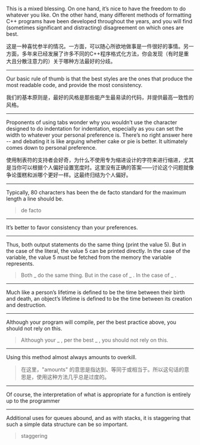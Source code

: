 This is a mixed blessing. On one hand, it’s nice to have the freedom to do whatever you like. On the other hand, many different methods of formatting C++ programs have been developed throughout the years, and you will find (sometimes significant and distracting) disagreement on which ones are best.

这是一种喜忧参半的情况。一方面，可以随心所欲地做事是一件很好的事情。另一方面，多年来已经发展了许多不同的C++程序格式化方法，你会发现（有时是重大且分散注意力的）关于哪种方法最好的分歧。

---

Our basic rule of thumb is that the best styles are the ones that produce the most readable code, and provide the most consistency.

我们的基本原则是，最好的风格是那些能产生最易读的代码，并提供最高一致性的风格。

---

Proponents of using tabs wonder why you wouldn’t use the character designed to do indentation for indentation, especially as you can set the width to whatever your personal preference is. There’s no right answer here -- and debating it is like arguing whether cake or pie is better. It ultimately comes down to personal preference.

使用制表符的支持者会好奇，为什么不使用专为缩进设计的字符来进行缩进，尤其是当你可以根据个人偏好设置宽度时。这里没有正确的答案——讨论这个问题就像争论蛋糕和派哪个更好一样。这最终归结为个人偏好。

---

Typically, 80 characters has been the de facto standard for the maximum length a line should be.

> de facto

---
It’s better to favor consistency than your preferences.

---
Thus, both output statements do the same thing (print the value 5). But in the case of the literal, the value 5 can be printed directly. In the case of the variable, the value 5 must be fetched from the memory the variable represents.

> Both _ do the same thing. But in the case of _ . In the case of _ .

---

Much like a person’s lifetime is defined to be the time between their birth and death, an object’s lifetime is defined to be the time between its creation and destruction. 

---
Although your program will compile, per the best practice above, you should not rely on this.

> Although your _ , per the best _ , you should not rely on this.

---
Using this method almost always amounts to overkill.

> 在这里，"amounts" 的意思是指达到、等同于或相当于。所以这句话的意思是，使用这种方法几乎总是过度的。

---
Of course, the interpretation of what is appropriate for a function is entirely up to
the programmer

---

Additional uses for queues abound, and as with stacks, it is staggering that such a simple data structure can be so important.
> staggering